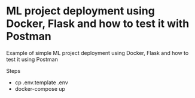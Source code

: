# ML project deployment using Docker, Flask and how to test it with Postman
Example of simple ML project deployment using Docker, Flask and how to test it using Postman

Steps
- cp .env.template .env
- docker-compose up
